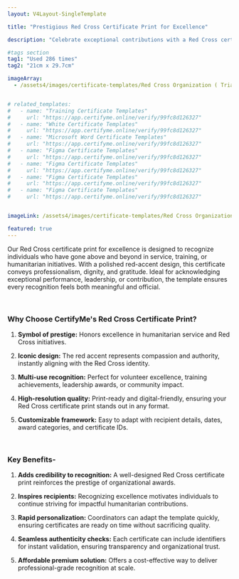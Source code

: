 ```yaml
---
layout: V4Layout-SingleTemplate

title: "Prestigious Red Cross Certificate Print for Excellence"

description: "Celebrate exceptional contributions with a Red Cross certificate print for excellence. Featuring an elegant red-accent layout, this template delivers a professional way to recognize achievement while reflecting the compassion and global trust of the Red Cross."

#tags section
tag1: "Used 286 times"
tag2: "21cm x 29.7cm"

imageArray:
  - /assets4/images/certificate-templates/Red Cross Organization ( Trial ) (4).png


# related_templates:
#   - name: "Training Certificate Templates"
#     url: "https://app.certifyme.online/verify/99fc8d126327"
#   - name: "White Certificate Templates"
#     url: "https://app.certifyme.online/verify/99fc8d126327"
#   - name: "Microsoft Word Certificate Templates"
#     url: "https://app.certifyme.online/verify/99fc8d126327"
#   - name: "Figma Certificate Templates"
#     url: "https://app.certifyme.online/verify/99fc8d126327"  
#   - name: "Figma Certificate Templates"
#     url: "https://app.certifyme.online/verify/99fc8d126327"  
#   - name: "Figma Certificate Templates"
#     url: "https://app.certifyme.online/verify/99fc8d126327"  
#   - name: "Figma Certificate Templates"
#     url: "https://app.certifyme.online/verify/99fc8d126327"        


imageLink: /assets4/images/certificate-templates/Red Cross Organization ( Trial ) (4).png

featured: true
---
```


Our Red Cross certificate print for excellence is designed to recognize individuals who have gone above and beyond in service, training, or humanitarian initiatives. With a polished red-accent design, this certificate conveys professionalism, dignity, and gratitude. Ideal for acknowledging exceptional performance, leadership, or contribution, the template ensures every recognition feels both meaningful and official.

<br>

### Why Choose CertifyMe's Red Cross Certificate Print?

1. **Symbol of prestige:** Honors excellence in humanitarian service and Red Cross initiatives.

1. **Iconic design:** The red accent represents compassion and authority, instantly aligning with the Red Cross identity.

1. **Multi-use recognition:** Perfect for volunteer excellence, training achievements, leadership awards, or community impact.

1. **High-resolution quality:** Print-ready and digital-friendly, ensuring your Red Cross certificate print stands out in any format.

1. **Customizable framework:** Easy to adapt with recipient details, dates, award categories, and certificate IDs.

<br>

### Key Benefits-

1. **Adds credibility to recognition:** A well-designed Red Cross certificate print reinforces the prestige of organizational awards.

1. **Inspires recipients:** Recognizing excellence motivates individuals to continue striving for impactful humanitarian contributions.

1. **Rapid personalization:** Coordinators can adapt the template quickly, ensuring certificates are ready on time without sacrificing quality.

1. **Seamless authenticity checks:** Each certificate can include identifiers for instant validation, ensuring transparency and organizational trust.

1. **Affordable premium solution:** Offers a cost-effective way to deliver professional-grade recognition at scale.
